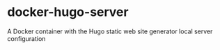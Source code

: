 # docker-hugo-server
A Docker container with the Hugo static web site generator local server configuration
